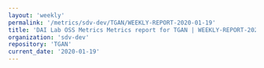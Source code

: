 ```yaml
---
layout: 'weekly'
permalink: '/metrics/sdv-dev/TGAN/WEEKLY-REPORT-2020-01-19'
title: 'DAI Lab OSS Metrics Metrics report for TGAN | WEEKLY-REPORT-2020-01-19'
organization: 'sdv-dev'
repository: 'TGAN'
current_date: '2020-01-19'
---
```

